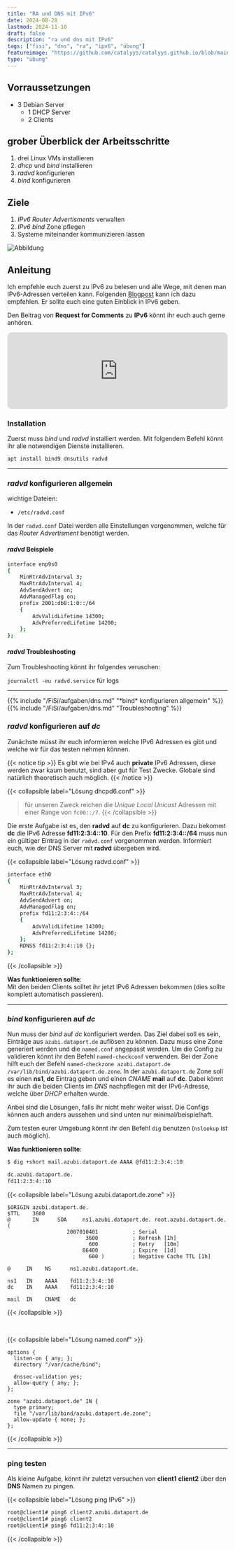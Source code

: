 ```yaml
---
title: "RA und DNS mit IPv6"
date: 2024-08-28
lastmod: 2024-11-10
draft: false
description: "ra und dns mit IPv6"
tags: ["fisi", "dns", "ra", "ipv6", "übung"]
featureimage: "https://github.com/catalyys/catalyys.github.io/blob/main/assets/dhcp_dns_ipv6_azubi.svg?raw=true"
type: "übung"
---
```


## Vorraussetzungen

- 3 Debian Server
	- 1 DHCP Server
	- 2 Clients

## grober Überblick der Arbeitsschritte

1. drei Linux VMs installieren
2. *dhcp* und *bind* installieren
3. *radvd* konfigurieren
4. *bind* konfigurieren

## Ziele

1. *IPv6 Router Advertisments* verwalten
2. *IPv6 bind* Zone pflegen
3. Systeme miteinander kommunizieren lassen

![Abbildung](dhcp_dns_ipv6_azubi.svg)

## Anleitung

Ich empfehle euch zuerst zu IPv6 zu belesen und alle Wege, mit denen man IPv6-Adressen verteilen kann. Folgenden [Blogpost](https://metebalci.com/blog/hello-ipv6/) kann ich dazu empfehlen. Er sollte euch eine guten Einblick in IPv6 geben.

Den Beitrag von **Request for Comments** zu **IPv6** könnt ihr euch auch gerne anhören.
<iframe allow="autoplay *; encrypted-media *; fullscreen *; clipboard-write" frameborder="0" height="175" style="width:100%;max-width:660px;overflow:hidden;border-radius:10px;" sandbox="allow-forms allow-popups allow-same-origin allow-scripts allow-storage-access-by-user-activation allow-top-navigation-by-user-activation" src="https://embed.podcasts.apple.com/de/podcast/rfce014-ipv6/id1082223939?i=1000401347741&l=en-GB"></iframe>

### Installation

Zuerst muss *bind* und *radvd* installiert werden. Mit folgendem Befehl könnt ihr alle notwendigen Dienste installieren.

```bash
apt install bind9 dnsutils radvd
```

---

### *radvd* konfigurieren allgemein

wichtige Dateien:
- `/etc/radvd.conf`

In der `radvd.conf` Datei werden alle Einstellungen vorgenommen, welche für das *Router Advertisment* benötigt werden.

#### *radvd* Beispiele

```bash
interface enp9s0
{
	MinRtrAdvInterval 3;
	MaxRtrAdvInterval 4;
	AdvSendAdvert on;
	AdvManagedFlag on;
	prefix 2001:db8:1:0::/64
	{
		AdvValidLifetime 14300;
		AdvPreferredLifetime 14200; 
	};
};
```

#### *radvd* Troubleshooting

Zum Troubleshooting könnt ihr folgendes veruschen:

`journalctl -eu radvd.service` für logs

---

{{% include "/FiSi/aufgaben/dns.md" "\*bind\* konfigurieren allgemein" %}}
{{% include "/FiSi/aufgaben/dns.md" "Troubleshooting" %}}

### *radvd* konfigurieren auf *dc*

Zunächste müsst ihr euch informieren welche IPv6 Adressen es gibt und welche wir für das testen nehmen können.


{{< notice tip >}}
Es gibt wie bei IPv4 auch **private** IPv6 Adressen, diese werden zwar kaum benutzt, sind aber gut für Test Zwecke. Globale sind natürlich theoretisch auch möglich.
{{< /notice >}}


{{< collapsible label="Lösung dhcpd6.conf" >}}
>für unseren Zweck reichen die *Unique Local Unicast* Adressen mit einer Range von `fc00::/7`.
{{< /collapsible >}}

Die erste Aufgabe ist es, den **radvd** auf **dc** zu konfigurieren. Dazu bekommt **dc** die IPv6 Adresse **fd11:2:3:4::10**. 
Für den Prefix **fd11:2:3:4::/64** muss nun ein gültiger Eintrag in der `radvd.conf` vorgenommen werden.
Informiert euch, wie der DNS Server mit **radvd** übergeben wird.

{{< collapsible label="Lösung radvd.conf" >}}
 
```bash
interface eth0
{
	MinRtrAdvInterval 3;
	MaxRtrAdvInterval 4;
	AdvSendAdvert on;
	AdvManagedFlag on;
	prefix fd11:2:3:4::/64
	{
		AdvValidLifetime 14300;
		AdvPreferredLifetime 14200; 
	};
	RDNSS fd11:2:3:4::10 {};
};
```
{{< /collapsible >}}

**Was funktionieren sollte**:<br>
Mit den beiden Clients solltet ihr jetzt IPv6 Adressen bekommen (dies sollte komplett automatisch passieren).

---

### *bind* konfigurieren auf *dc*

Nun muss der *bind* auf *dc* konfiguriert werden. Das Ziel dabei soll es sein, Einträge aus `azubi.dataport.de` auflösen zu können. Dazu muss eine Zone generiert werden und die `named.conf` angepasst werden.
Um die Config zu validieren könnt ihr den Befehl `named-checkconf` verwenden. Bei der Zone hilft euch der Befehl `named-checkzone azubi.dataport.de /var/lib/bind/azubi.dataport.de.zone`.
In der `azubi.dataport.de` Zone soll es einen **ns1**, **dc** Eintrag geben und einen *CNAME* **mail** auf **dc**.
Dabei könnt ihr auch die beiden Clients im *DNS* nachpflegen mit der IPv6-Adresse, welche über *DHCP* erhalten wurde.

Anbei sind die Lösungen, falls ihr nicht mehr weiter wisst. Die Configs können auch anders aussehen und sind unten nur minimal/beispielhaft.

Zum testen eurer Umgebung könnt ihr den Befehl `dig` benutzen (`nslookup` ist auch möglich).

**Was funktionieren sollte**:

```bash
$ dig +short mail.azubi.dataport.de AAAA @fd11:2:3:4::10

dc.azubi.dataport.de.
fd11:2:3:4::10
```

{{< collapsible label="Lösung azubi.dataport.de.zone" >}}
```dns
$ORIGIN azubi.dataport.de.
$TTL    3600
@       IN      SOA     ns1.azubi.dataport.de. root.azubi.dataport.de. (
                   2007010401           ; Serial
                         3600           ; Refresh [1h]
                          600           ; Retry   [10m]
                        86400           ; Expire  [1d]
                          600 )         ; Negative Cache TTL [1h]

@     IN    NS      ns1.azubi.dataport.de.

ns1   IN    AAAA    fd11:2:3:4::10
dc    IN    AAAA    fd11:2:3:4::10

mail  IN    CNAME   dc
```
{{< /collapsible >}}

<br>

{{< collapsible label="Lösung named.conf" >}}

```dns
options {
  listen-on { any; };
  directory "/var/cache/bind";

  dnssec-validation yes;
  allow-query { any; };
};

zone "azubi.dataport.de" IN {
  type primary;
  file "/var/lib/bind/azubi.dataport.de.zone";
  allow-update { none; };
};
```
{{< /collapsible >}}

---

### ping testen

Als kleine Aufgabe, könnt ihr zuletzt versuchen von **client1** **client2** über den **DNS** Namen zu pingen.

{{< collapsible label="Lösung ping IPv6" >}}
```bash
root@client1# ping6 client2.azubi.dataport.de
root@client1# ping6 client2
root@client1# ping6 fd11:2:3:4::10
```
{{< /collapsible >}}


